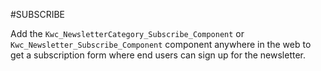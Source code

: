 #SUBSCRIBE

Add the `Kwc_NewsletterCategory_Subscribe_Component` or `Kwc_Newsletter_Subscribe_Component` component 
anywhere in the web to get a subscription form where end users can sign up for the newsletter.